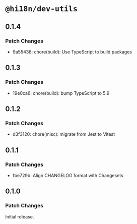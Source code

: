 # `@hi18n/dev-utils`

## 0.1.4

### Patch Changes

- 9a55438: chore(build): Use TypeScript to build packages

## 0.1.3

### Patch Changes

- 19e0ca6: chore(build): bump TypeScript to 5.9

## 0.1.2

### Patch Changes

- d3f3120: chore(misc): migrate from Jest to Vitest

## 0.1.1

### Patch Changes

- fbe729b: Align CHANGELOG format with Changesets

## 0.1.0

### Patch Changes

Initial release.
